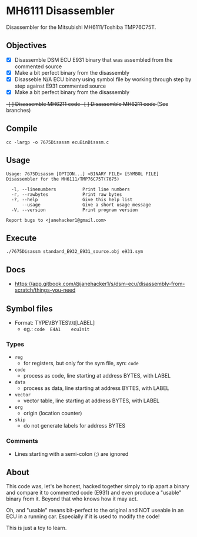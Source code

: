 # MH6111 Disassembler
Disassembler for the Mitsubishi MH6111/Toshiba TMP76C75T.

## Objectives
- [x] Disassemble DSM ECU E931 binary that was assembled from the commented source
- [x] Make a bit perfect binary from the disassembly
- [x] Disasseble N/A ECU binary using symbol file by working through step by step against E931 commented source
- [x] Make a bit perfect binary from the disassembly
<s>
 -[ ] Disassemble MH6211 code
 -[ ] Disassemble MH6211 code
</s>(See branches)

## Compile
```
cc -largp -o 7675Disassm ecuBinDisasm.c
```

## Usage
```
Usage: 7675Disassm [OPTION...] <BINARY FILE> [SYMBOL FILE]
Disassembler for the MH6111/TMP76C75T(7675)

  -l, --linenumbers          Print line numbers
  -r, --rawbytes             Print raw bytes
  -?, --help                 Give this help list
      --usage                Give a short usage message
  -V, --version              Print program version

Report bugs to <janehacker1@gmail.com>
```

## Execute
```
./7675Disassm standard_E932_E931_source.obj e931.sym
```

## Docs
* https://app.gitbook.com/@janehacker1/s/dsm-ecu/disassembly-from-scratch/things-you-need

## Symbol files
* Format: TYPE\tBYTES\t\t[LABEL]
  - eg.: `code  E4A1    ecuInit`

### Types
* `reg`
  - for registers, but only for the sym file, syn: `code`
* `code`
  - process as code, line starting at address BYTES, with LABEL
* `data`
  - process as data, line starting at address BYTES, with LABEL
* `vector`
  - vector table, line starting at address BYTES, with LABEL
* `org`
  - origin (location counter)
* `skip`
  - do not generate labels for address BYTES

### Comments
* Lines starting with a semi-colon (;) are ignored

## About
This code was, let's be honest, hacked together simply to rip apart a binary and compare it to commented code (E931) and even produce a "usable" binary from it. Beyond that who knows how it may act.

Oh, and "usable" means bit-perfect to the original and NOT useable in an ECU in a running car. Especially if it is used to modify the code!

This is just a toy to learn.
